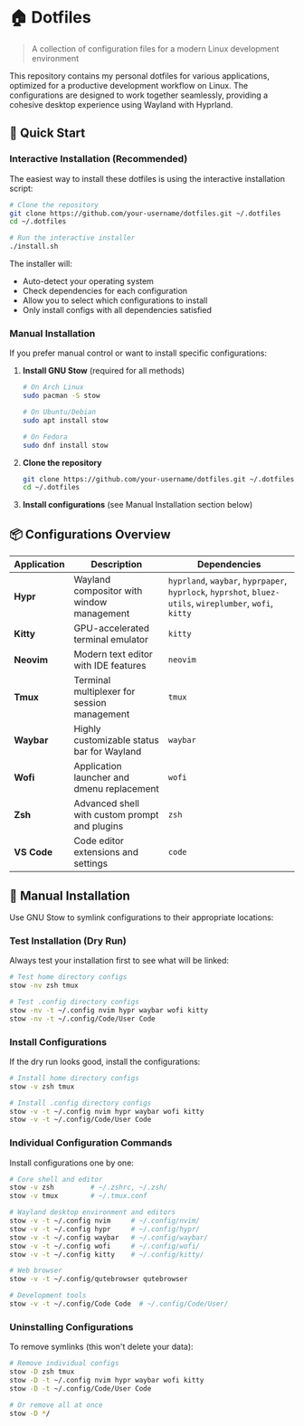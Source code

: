 # 🏠 Dotfiles

> A collection of configuration files for a modern Linux development environment

This repository contains my personal dotfiles for various applications, optimized for a productive development workflow on Linux. The configurations are designed to work together seamlessly, providing a cohesive desktop experience using Wayland with Hyprland.

## 🚀 Quick Start

### Interactive Installation (Recommended)

The easiest way to install these dotfiles is using the interactive installation script:

```bash
# Clone the repository
git clone https://github.com/your-username/dotfiles.git ~/.dotfiles
cd ~/.dotfiles

# Run the interactive installer
./install.sh
```

The installer will:
- Auto-detect your operating system
- Check dependencies for each configuration
- Allow you to select which configurations to install
- Only install configs with all dependencies satisfied

### Manual Installation

If you prefer manual control or want to install specific configurations:

1. **Install GNU Stow** (required for all methods)
   ```bash
   # On Arch Linux
   sudo pacman -S stow
   
   # On Ubuntu/Debian
   sudo apt install stow
   
   # On Fedora
   sudo dnf install stow
   ```

2. **Clone the repository**
   ```bash
   git clone https://github.com/your-username/dotfiles.git ~/.dotfiles
   cd ~/.dotfiles
   ```

3. **Install configurations** (see Manual Installation section below)

## 📦 Configurations Overview

| Application | Description | Dependencies |
|-------------|-------------|--------------|
| **Hypr** | Wayland compositor with window management | `hyprland`, `waybar`, `hyprpaper`, `hyprlock`, `hyprshot`, `bluez-utils`, `wireplumber`, `wofi`, `kitty` |
| **Kitty** | GPU-accelerated terminal emulator | `kitty` |
| **Neovim** | Modern text editor with IDE features | `neovim` |
| **Tmux** | Terminal multiplexer for session management | `tmux` |
| **Waybar** | Highly customizable status bar for Wayland | `waybar` |
| **Wofi** | Application launcher and dmenu replacement | `wofi` |
| **Zsh** | Advanced shell with custom prompt and plugins | `zsh` |
| **VS Code** | Code editor extensions and settings | `code` |

## 🔧 Manual Installation

Use GNU Stow to symlink configurations to their appropriate locations:

### Test Installation (Dry Run)
Always test your installation first to see what will be linked:

```bash
# Test home directory configs
stow -nv zsh tmux

# Test .config directory configs
stow -nv -t ~/.config nvim hypr waybar wofi kitty
stow -nv -t ~/.config/Code/User Code
```

### Install Configurations

If the dry run looks good, install the configurations:

```bash
# Install home directory configs
stow -v zsh tmux

# Install .config directory configs  
stow -v -t ~/.config nvim hypr waybar wofi kitty
stow -v -t ~/.config/Code/User Code
```

### Individual Configuration Commands

Install configurations one by one:

```bash
# Core shell and editor
stow -v zsh         # ~/.zshrc, ~/.zsh/
stow -v tmux        # ~/.tmux.conf

# Wayland desktop environment and editors
stow -v -t ~/.config nvim     # ~/.config/nvim/
stow -v -t ~/.config hypr     # ~/.config/hypr/
stow -v -t ~/.config waybar   # ~/.config/waybar/
stow -v -t ~/.config wofi     # ~/.config/wofi/
stow -v -t ~/.config kitty    # ~/.config/kitty/

# Web browser
stow -v -t ~/.config/qutebrowser qutebrowser

# Development tools
stow -v -t ~/.config/Code Code  # ~/.config/Code/User/
```

### Uninstalling Configurations

To remove symlinks (this won't delete your data):

```bash
# Remove individual configs
stow -D zsh tmux
stow -D -t ~/.config nvim hypr waybar wofi kitty
stow -D -t ~/.config/Code/User Code

# Or remove all at once
stow -D */
```
